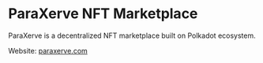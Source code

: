 # ParaXerve NFT Marketplace

ParaXerve is a decentralized NFT marketplace built on Polkadot ecosystem.

Website: [paraxerve.com](https://paraxerve.com)
